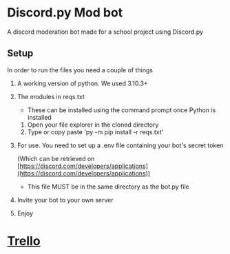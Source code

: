 # Discord.py Mod bot
A discord moderation bot made for a school project using Discord.py
## Setup
In order to run the files you need a couple of things
1. A working version of python. We used 3.10.3+
2. The modules in reqs.txt
   - These can be installed using the command prompt once Python is installed
   1. Open your file explorer in the cloned directory
   2. Type or copy paste 'py -m pip install -r reqs.txt'
3. For use. You need to set up a .env file containing your bot's secret token 

   (Which can be retrieved on [https://discord.com/developers/applications](https://discord.com/developers/applications))
   - This file MUST be in the same directory as the bot.py file
5. Invite your bot to your own server
6. Enjoy

# [Trello](https://trello.com/b/a2XhGQBq/pymodbot)
